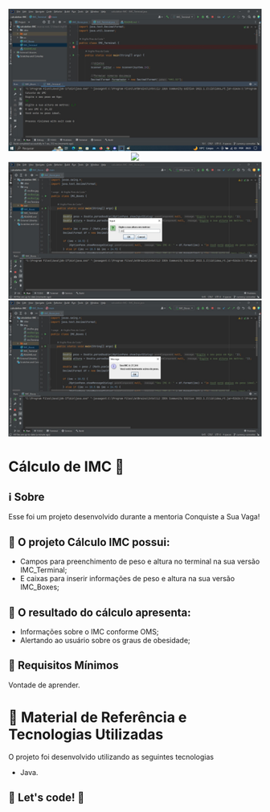 <p align="center">
    <img src="./img/imcTerminal.jpg" max-width="400">
    <img src="./img/imcBox1.jpg" max-width="400">
    <img src="./img/imcBox2.jpg" max-width="400">
    <img src="./img/imcBox3.jpg" max-width="400">
</p>

# Cálculo de IMC 💇

## :information_source: Sobre

Esse foi um projeto desenvolvido durante a mentoria Conquiste a Sua Vaga!

## :seedling: O projeto <strong>Cálculo IMC</strong> possui:
<ul>
  <li>Campos para preenchimento de peso e altura no terminal na sua versão IMC_Terminal;</li>
  <li>E caixas para inserir informações de peso e altura na sua versão IMC_Boxes;</li>  
</ul>

## :seedling: O resultado <strong>do cálculo</strong> apresenta:
<ul>
  <li>Informações sobre o IMC conforme OMS;</li>
  <li>Alertando ao usuário sobre os graus de obesidade;</li>  
</ul>

## :seedling: Requisitos Mínimos

Vontade de aprender.

# :rocket: Material de Referência e Tecnologias Utilizadas

O projeto foi desenvolvido utilizando as seguintes tecnologias

- Java.


## 🚀 Let's code! 🚀